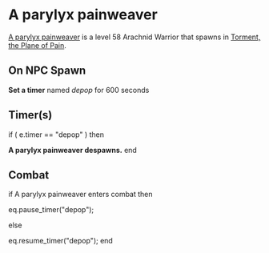 # A parylyx painweaver



[A parylyx painweaver](/npc/207302) is a level 58 Arachnid Warrior that spawns in [Torment, the Plane of Pain](/zone/207).



## On NPC Spawn

**Set a timer** named *depop* for 600 seconds


## Timer(s)

if ( e.timer == "depop" ) then


**A parylyx painweaver despawns.**
end



## Combat

if  A parylyx painweaver enters combat  then


eq.pause_timer("depop");

else


eq.resume_timer("depop");
end

